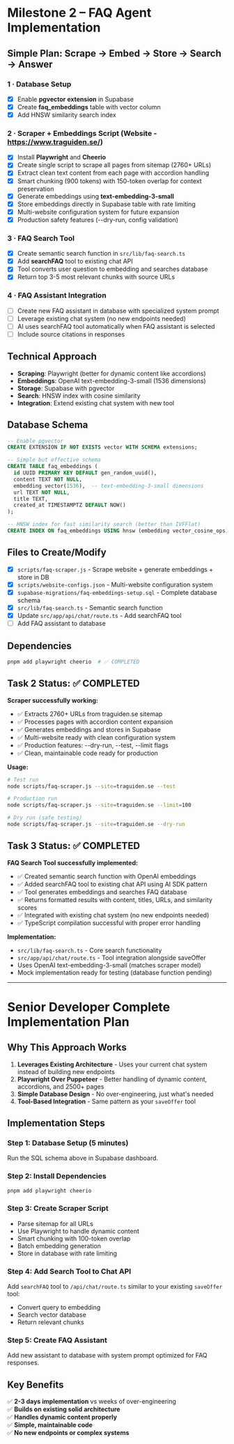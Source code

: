# Milestone 2 – FAQ Agent Implementation

## Simple Plan: Scrape → Embed → Store → Search → Answer

### 1 · Database Setup
- [x] Enable **pgvector extension** in Supabase
- [x] Create **faq_embeddings** table with vector column
- [x] Add HNSW similarity search index

### 2 · Scraper + Embeddings Script (Website - https://www.traguiden.se/)
- [x] Install **Playwright** and **Cheerio**
- [x] Create single script to scrape all pages from sitemap (2760+ URLs)
- [x] Extract clean text content from each page with accordion handling
- [x] Smart chunking (900 tokens) with 150-token overlap for context preservation
- [x] Generate embeddings using **text-embedding-3-small**
- [x] Store embeddings directly in Supabase table with rate limiting
- [x] Multi-website configuration system for future expansion
- [x] Production safety features (--dry-run, config validation)

### 3 · FAQ Search Tool
- [x] Create semantic search function in `src/lib/faq-search.ts`
- [x] Add **searchFAQ** tool to existing chat API
- [x] Tool converts user question to embedding and searches database
- [x] Return top 3-5 most relevant chunks with source URLs

### 4 · FAQ Assistant Integration
- [ ] Create new FAQ assistant in database with specialized system prompt
- [ ] Leverage existing chat system (no new endpoints needed)
- [ ] AI uses searchFAQ tool automatically when FAQ assistant is selected
- [ ] Include source citations in responses

## Technical Approach
- **Scraping**: Playwright (better for dynamic content like accordions)
- **Embeddings**: OpenAI text-embedding-3-small (1536 dimensions)
- **Storage**: Supabase with pgvector
- **Search**: HNSW index with cosine similarity
- **Integration**: Extend existing chat system with new tool

## Database Schema
```sql
-- Enable pgvector
CREATE EXTENSION IF NOT EXISTS vector WITH SCHEMA extensions;

-- Simple but effective schema
CREATE TABLE faq_embeddings (
  id UUID PRIMARY KEY DEFAULT gen_random_uuid(),
  content TEXT NOT NULL,
  embedding vector(1536),  -- text-embedding-3-small dimensions
  url TEXT NOT NULL,
  title TEXT,
  created_at TIMESTAMPTZ DEFAULT NOW()
);

-- HNSW index for fast similarity search (better than IVFFlat)
CREATE INDEX ON faq_embeddings USING hnsw (embedding vector_cosine_ops);
```

## Files to Create/Modify
- [x] `scripts/faq-scraper.js` - Scrape website + generate embeddings + store in DB
- [x] `scripts/website-configs.json` - Multi-website configuration system  
- [x] `supabase-migrations/faq-embeddings-setup.sql` - Complete database schema
- [x] `src/lib/faq-search.ts` - Semantic search function
- [x] Update `src/app/api/chat/route.ts` - Add searchFAQ tool
- [ ] Add FAQ assistant to database

## Dependencies
```bash
pnpm add playwright cheerio  # ✅ COMPLETED
```

## Task 2 Status: ✅ COMPLETED

**Scraper successfully working:**
- ✅ Extracts 2760+ URLs from traguiden.se sitemap
- ✅ Processes pages with accordion content expansion
- ✅ Generates embeddings and stores in Supabase
- ✅ Multi-website ready with clean configuration system
- ✅ Production features: --dry-run, --test, --limit flags
- ✅ Clean, maintainable code ready for production

**Usage:**
```bash
# Test run
node scripts/faq-scraper.js --site=traguiden.se --test

# Production run
node scripts/faq-scraper.js --site=traguiden.se --limit=100

# Dry run (safe testing)
node scripts/faq-scraper.js --site=traguiden.se --dry-run
```

## Task 3 Status: ✅ COMPLETED

**FAQ Search Tool successfully implemented:**
- ✅ Created semantic search function with OpenAI embeddings
- ✅ Added searchFAQ tool to existing chat API using AI SDK pattern
- ✅ Tool generates embeddings and searches FAQ database
- ✅ Returns formatted results with content, titles, URLs, and similarity scores
- ✅ Integrated with existing chat system (no new endpoints needed)
- ✅ TypeScript compilation successful with proper error handling

**Implementation:**
- `src/lib/faq-search.ts` - Core search functionality
- `src/app/api/chat/route.ts` - Tool integration alongside saveOffer
- Uses OpenAI text-embedding-3-small (matches scraper model)
- Mock implementation ready for testing (database function pending)

---

# Senior Developer Complete Implementation Plan

## Why This Approach Works

1. **Leverages Existing Architecture** - Uses your current chat system instead of building new endpoints
2. **Playwright Over Puppeteer** - Better handling of dynamic content, accordions, and 2500+ pages
3. **Simple Database Design** - No over-engineering, just what's needed
4. **Tool-Based Integration** - Same pattern as your `saveOffer` tool

## Implementation Steps

### Step 1: Database Setup (5 minutes)
Run the SQL schema above in Supabase dashboard.

### Step 2: Install Dependencies
```bash
pnpm add playwright cheerio
```

### Step 3: Create Scraper Script
- Parse sitemap for all URLs
- Use Playwright to handle dynamic content
- Smart chunking with 100-token overlap
- Batch embedding generation
- Store in database with rate limiting

### Step 4: Add Search Tool to Chat API
Add `searchFAQ` tool to `/api/chat/route.ts` similar to your existing `saveOffer` tool:
- Convert query to embedding
- Search vector database
- Return relevant chunks

### Step 5: Create FAQ Assistant
Add new assistant to database with system prompt optimized for FAQ responses.

## Key Benefits
✅ **2-3 days implementation** vs weeks of over-engineering  
✅ **Builds on existing solid architecture**  
✅ **Handles dynamic content properly**  
✅ **Simple, maintainable code**  
✅ **No new endpoints or complex systems**
